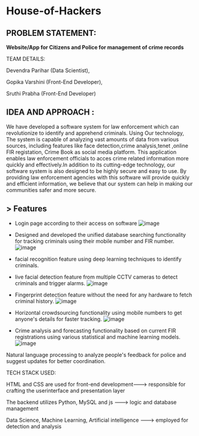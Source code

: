 # House-of-Hackers

## PROBLEM STATEMENT:

**Website/App for Citizens and Police for management of crime records**

TEAM DETAILS:

Devendra Parihar (Data Scientist),

Gopika Varshini (Front-End Developer),

Sruthi Prabha (Front-End Developer)

## IDEA AND APPROACH :

We have developed a software system for law enforcement which can revolutionize to identify and apprehend criminals. Using Our technology, The system is capable of analyzing vast amounts of data from various sources, including features like face detection,crime analysis,tenet ,online FIR registation, Crime Book as social media platform.
This application enables law enforcement officials to acces crime related information more quickly and effectively.In addition to its cutting-edge technology, our software system is also designed to be highly secure and easy to use.
By providing law enforcement agencies with this software will provide quickly and efficient information, we believe that our system can help in making our communities safer and more secure.

## > Features 
* Login page according to their access on software
![image](https://user-images.githubusercontent.com/54232149/232333722-17fcb5d8-f478-4658-8149-93fa13b1c675.png)

* Designed and developed the unified database searching functionality for tracking criminals using their mobile number and FIR number.
![image](https://user-images.githubusercontent.com/54232149/232333664-f05984fd-919e-4ea7-a97d-78ffdcdb19ff.png)


* facial recognition feature using deep learning techniques to identify criminals.
* live facial detection feature from multiple CCTV cameras to detect criminals and trigger alarms.
![image](https://user-images.githubusercontent.com/54232149/232334179-a8b31067-8077-42e9-a238-235840314e19.png)


* Fingerprint detection feature without the need for any hardware to fetch criminal history.
![image](https://user-images.githubusercontent.com/54232149/232333917-c496c613-2b1d-4790-b194-1396dd1bbb0e.png)

* Horizontal crowdsourcing functionality using mobile numbers to get anyone's details for faster tracking.
![image](https://user-images.githubusercontent.com/54232149/232333948-62f1e2b4-9a08-4eda-a667-fc976923bf8f.png)

* Crime analysis and forecasting functionality based on current FIR registrations using various statistical and machine learning models.
![image](https://user-images.githubusercontent.com/54232149/232334228-fdcea9cd-2e7d-46ea-882f-d9dc46b8f3c6.png)


Natural language processing to analyze people's feedback for police and suggest updates for better coordination.



TECH STACK USED:

HTML and CSS are used for front-end development---> responsible for crafting the userinterface and presentation layer

The backend utilizes Python, MySQL and js ---> logic and database management 

Data Science, Machine Learning, Artificial intelligence ---> employed for detection and analysis


 
